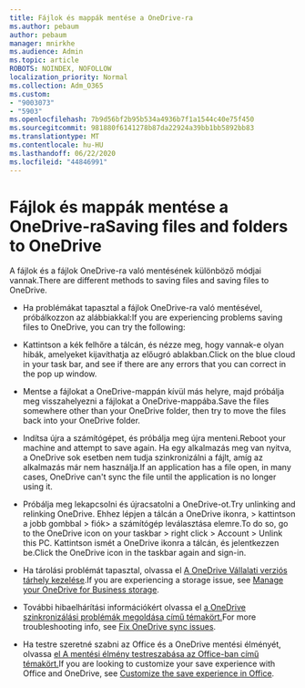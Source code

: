 ```yaml
---
title: Fájlok és mappák mentése a OneDrive-ra
ms.author: pebaum
author: pebaum
manager: mnirkhe
ms.audience: Admin
ms.topic: article
ROBOTS: NOINDEX, NOFOLLOW
localization_priority: Normal
ms.collection: Adm_O365
ms.custom:
- "9003073"
- "5903"
ms.openlocfilehash: 7b9d56bf2b95b534a4936b7f1a1544c40e75f450
ms.sourcegitcommit: 981880f6141278b87da22924a39bb1bb5892bb83
ms.translationtype: MT
ms.contentlocale: hu-HU
ms.lasthandoff: 06/22/2020
ms.locfileid: "44846991"
---
```

# <a name="saving-files-and-folders-to-onedrive"></a><span data-ttu-id="452af-102">Fájlok és mappák mentése a OneDrive-ra</span><span class="sxs-lookup"><span data-stu-id="452af-102">Saving files and folders to OneDrive</span></span>

<span data-ttu-id="452af-103">A fájlok és a fájlok OneDrive-ra való mentésének különböző módjai vannak.</span><span class="sxs-lookup"><span data-stu-id="452af-103">There are different methods to saving files and saving files to OneDrive.</span></span>

- <span data-ttu-id="452af-104">Ha problémákat tapasztal a fájlok OneDrive-ra való mentésével, próbálkozzon az alábbiakkal:</span><span class="sxs-lookup"><span data-stu-id="452af-104">If you are experiencing problems saving files to OneDrive, you can try the following:</span></span>

- <span data-ttu-id="452af-105">Kattintson a kék felhőre a tálcán, és nézze meg, hogy vannak-e olyan hibák, amelyeket kijavíthatja az előugró ablakban.</span><span class="sxs-lookup"><span data-stu-id="452af-105">Click on the blue cloud in your task bar, and see if there are any errors that you can correct in the pop up window.</span></span>
- <span data-ttu-id="452af-106">Mentse a fájlokat a OneDrive-mappán kívül más helyre, majd próbálja meg visszahelyezni a fájlokat a OneDrive-mappába.</span><span class="sxs-lookup"><span data-stu-id="452af-106">Save the files somewhere other than your OneDrive folder, then try to move the files back into your OneDrive folder.</span></span>
- <span data-ttu-id="452af-107">Indítsa újra a számítógépet, és próbálja meg újra menteni.</span><span class="sxs-lookup"><span data-stu-id="452af-107">Reboot your machine and attempt to save again.</span></span> <span data-ttu-id="452af-108">Ha egy alkalmazás meg van nyitva, a OneDrive sok esetben nem tudja szinkronizálni a fájlt, amíg az alkalmazás már nem használja.</span><span class="sxs-lookup"><span data-stu-id="452af-108">If an application has a file open, in many cases, OneDrive can't sync the file until the application is no longer using it.</span></span>
- <span data-ttu-id="452af-109">Próbálja meg lekapcsolni és újracsatolni a OneDrive-ot.</span><span class="sxs-lookup"><span data-stu-id="452af-109">Try unlinking and relinking OneDrive.</span></span> <span data-ttu-id="452af-110">Ehhez lépjen a tálcán a OneDrive ikonra, > kattintson a jobb gombbal > fiók> a számítógép leválasztása elemre.</span><span class="sxs-lookup"><span data-stu-id="452af-110">To do so, go to the OneDrive icon on your taskbar > right click > Account > Unlink this PC.</span></span> <span data-ttu-id="452af-111">Kattintson ismét a OneDrive ikonra a tálcán, és jelentkezzen be.</span><span class="sxs-lookup"><span data-stu-id="452af-111">Click the OneDrive icon in the taskbar again and sign-in.</span></span>
- <span data-ttu-id="452af-112">Ha tárolási problémát tapasztal, olvassa el [A OneDrive Vállalati verziós tárhely kezelése](https://support.microsoft.com/office/31519161-059c-4764-b6f8-f5cd29f7fe68).</span><span class="sxs-lookup"><span data-stu-id="452af-112">If you are experiencing a storage issue, see  [Manage your OneDrive for Business storage](https://support.microsoft.com/office/31519161-059c-4764-b6f8-f5cd29f7fe68).</span></span>
- <span data-ttu-id="452af-113">További hibaelhárítási információkért olvassa el [a OneDrive szinkronizálási problémák megoldása című témakört.](https://docs.microsoft.com/alchemyinsights/fix-onedrive-sync-issues)</span><span class="sxs-lookup"><span data-stu-id="452af-113">For more troubleshooting info, see  [Fix OneDrive sync issues](https://docs.microsoft.com/alchemyinsights/fix-onedrive-sync-issues).</span></span>  
- <span data-ttu-id="452af-114">Ha testre szeretné szabni az Office és a OneDrive mentési élményét, olvassa [el A mentési élmény testreszabása az Office-ban című témakört.](https://support.microsoft.com/office/786200a7-f5f2-4d26-a3ae-b78c60dd5d3b)</span><span class="sxs-lookup"><span data-stu-id="452af-114">If you are looking to customize your save experience with Office and OneDrive, see  [Customize the save experience in Office](https://support.microsoft.com/office/786200a7-f5f2-4d26-a3ae-b78c60dd5d3b).</span></span>
